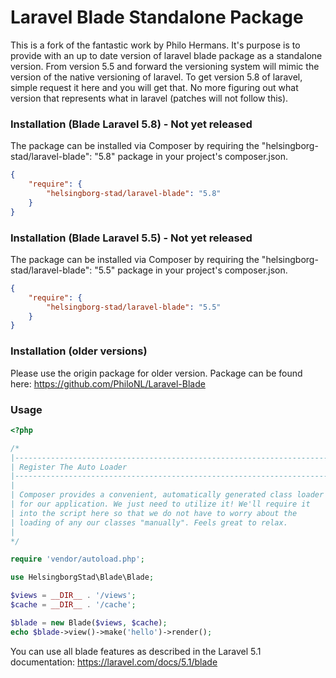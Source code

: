 # Laravel Blade Standalone Package
This is a fork of the fantastic work by Philo Hermans. It's purpose is to provide with an up to date version of laravel blade package as a standalone version. From version 5.5 and forward the versioning system will mimic the version of the native versioning of laravel. To get version 5.8 of laravel, simple request it here and you will get that. No more figuring out what version that represents what in laravel (patches will not follow this).


### Installation (Blade Laravel 5.8) - Not yet released
The package can be installed via Composer by requiring the "helsingborg-stad/laravel-blade": "5.8" package in your project's composer.json. 

```json
{
	"require": {
	    "helsingborg-stad/laravel-blade": "5.8"
	}
}
```

### Installation (Blade Laravel 5.5) - Not yet released
The package can be installed via Composer by requiring the "helsingborg-stad/laravel-blade": "5.5" package in your project's composer.json.

```json
{
	"require": {
	    "helsingborg-stad/laravel-blade": "5.5"
	}
}
```

### Installation (older versions)
Please use the origin package for older version. Package can be found here: https://github.com/PhiloNL/Laravel-Blade 

### Usage

```php
<?php

/*
|--------------------------------------------------------------------------
| Register The Auto Loader
|--------------------------------------------------------------------------
|
| Composer provides a convenient, automatically generated class loader
| for our application. We just need to utilize it! We'll require it
| into the script here so that we do not have to worry about the
| loading of any our classes "manually". Feels great to relax.
|
*/

require 'vendor/autoload.php';

use HelsingborgStad\Blade\Blade;

$views = __DIR__ . '/views';
$cache = __DIR__ . '/cache';

$blade = new Blade($views, $cache);
echo $blade->view()->make('hello')->render();
```

You can use all blade features as described in the Laravel 5.1 documentation:
https://laravel.com/docs/5.1/blade
